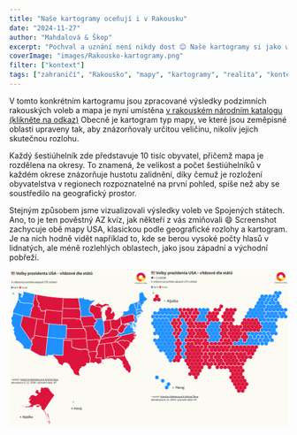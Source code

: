 ```yaml
---
title: "Naše kartogramy oceňují i v Rakousku"
date: "2024-11-27"
author: "Mahdalová & Škop"
excerpt: "Pochval a uznání není nikdy dost 😊⁣ Naše kartogramy si jako ukázkové vybrali nejvyšší statistici Rakouska."
coverImage: "images/Rakousko-kartogramy.png"
filter: ["kontext"]
tags: ["zahraničí", "Rakousko", "mapy", "kartogramy", "realita", "kontext"]
---
```

V tomto konkrétním kartogramu jsou zpracované výsledky podzimních rakouských voleb a mapa je nyní umístěna [v rakouském národním katalogu (klikněte na odkaz)](https://www.data.gv.at/katalog/application/6897edfa-2c70-4d7f-9d5a-b7f61b7e87f1#views)
Obecně je kartogram typ mapy, ve které jsou zeměpisné oblasti upraveny tak, aby znázorňovaly určitou veličinu, nikoliv jejich skutečnou rozlohu.

Každý šestiúhelník zde představuje 10 tisíc obyvatel, přičemž mapa je rozdělena na okresy. To znamená, že velikost a počet šestiúhelníků v každém okrese znázorňuje hustotu zalidnění, díky čemuž je rozložení obyvatelstva v regionech rozpoznatelné na první pohled, spíše než aby se soustředilo na geografický prostor.

Stejným způsobem jsme vizualizovali výsledky voleb ve Spojených státech. Ano, to je ten pověstný AZ kvíz, jak někteří z vás zmiňovali 😄 Screenshot zachycuje obě mapy USA, klasickou podle geografické rozlohy a kartogram. Je na nich hodně vidět například to, kde se berou vysoké počty hlasů v lidnatých, ale méně rozlehlých oblastech, jako jsou západní a východní pobřeží.


![Klasická mapa primárně zobrazuje rozlogu jednotlivých států, zatímco kartogram zobrazuje - v tomto případě - počty voličů. Jak velký je to rozdíl, je vidět na těchto dvou mapách USA s výsledky prezidentských voleb.](images/Kartogram-USA-volby-2024.png)
